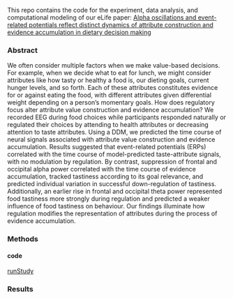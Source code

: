 This repo contains the code for the experiment, data analysis, and computational modeling of our eLife paper: [Alpha oscillations and event-related potentials reflect distinct dynamics of attribute construction and evidence accumulation in dietary decision making](https://elifesciences.org/articles/60874#content)

### Abstract
We often consider multiple factors when we make value-based decisions. For example, when we decide what to eat for lunch, we might consider attributes like how tasty or healthy a food is, our dieting goals, current hunger levels, and so forth. Each of these attributes constitutes evidence for or against eating the food, with different attributes given differential weight depending on a person’s momentary goals. How does regulatory focus alter attribute value construction and evidence accumulation? We recorded EEG during food choices while participants responded naturally or regulated their choices by attending to health attributes or decreasing attention to taste attributes. Using a DDM, we predicted the time course of neural signals associated with attribute value construction and evidence accumulation. Results suggested that event-related potentials (ERPs) correlated with the time course of model-predicted taste-attribute signals, with no modulation by regulation. By contrast, suppression of frontal and occipital alpha power correlated with the time course of evidence accumulation, tracked tastiness according to its goal relevance, and predicted individual variation in successful down-regulation of tastiness. Additionally, an earlier rise in frontal and occipital theta power represented food tastiness more strongly during regulation and predicted a weaker influence of food tastiness on behaviour. Our findings illuminate how regulation modifies the representation of attributes during the process of evidence accumulation.

### Methods
#### code
[runStudy](PTBscripts/runStudy.m)

### Results
